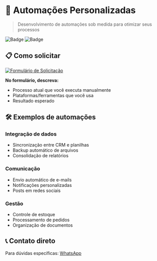 # 🤖 Automações Personalizadas

> Desenvolvimento de automações sob medida para otimizar seus processos

![Badge](https://img.shields.io/badge/n8n-Automation-FF6D5A?style=flat-square&logo=n8n)
![Badge](https://img.shields.io/badge/Desenvolvimento-Personalizado-00D084?style=flat-square)

## 📋 Como solicitar

[![Formulário de Solicitação](https://img.shields.io/badge/📋_Solicitar_Automação-FF6D5A?style=for-the-badge)](https://webhook.marcorocha.digital/form/540057ce-a737-4c20-9feb-d2a3351239f6)

**No formulário, descreva:**
- Processo atual que você executa manualmente
- Plataformas/ferramentas que você usa
- Resultado esperado

## 🛠️ Exemplos de automações

### Integração de dados
- Sincronização entre CRM e planilhas
- Backup automático de arquivos
- Consolidação de relatórios

### Comunicação
- Envio automático de e-mails
- Notificações personalizadas
- Posts em redes sociais

### Gestão
- Controle de estoque
- Processamento de pedidos
- Organização de documentos

## 📞 Contato direto

Para dúvidas específicas: [WhatsApp](https://wa.me/5534999953578)
